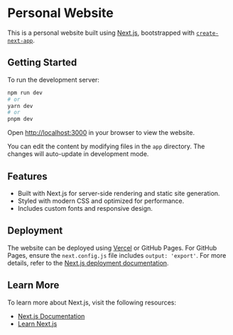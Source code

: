 # Personal Website

This is a personal website built using [Next.js](https://nextjs.org), bootstrapped with [`create-next-app`](https://github.com/vercel/next.js/tree/canary/packages/create-next-app).

## Getting Started

To run the development server:

```bash
npm run dev
# or
yarn dev
# or
pnpm dev
```

Open [http://localhost:3000](http://localhost:3000) in your browser to view the website.

You can edit the content by modifying files in the `app` directory. The changes will auto-update in development mode.

## Features

- Built with Next.js for server-side rendering and static site generation.
- Styled with modern CSS and optimized for performance.
- Includes custom fonts and responsive design.

## Deployment

The website can be deployed using [Vercel](https://vercel.com) or GitHub Pages. For GitHub Pages, ensure the `next.config.js` file includes `output: 'export'`. For more details, refer to the [Next.js deployment documentation](https://nextjs.org/docs/app/building-your-application/deploying).

## Learn More

To learn more about Next.js, visit the following resources:

- [Next.js Documentation](https://nextjs.org/docs)
- [Learn Next.js](https://nextjs.org/learn)
